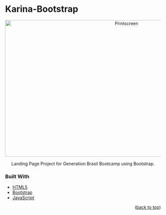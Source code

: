 # Karina-Bootstrap

<div id="top"></div>
<!--
*** Thanks for checking out the Best-README-Template. If you have a suggestion
*** that would make this better, please fork the repo and create a pull request
*** or simply open an issue with the tag "enhancement".
*** Don't forget to give the project a star!
*** Thanks again! Now go create something AMAZING! :D
-->



<!-- PROJECT SHIELDS -->
<!--
*** I'm using markdown "reference style" links for readability.
*** Reference links are enclosed in brackets [ ] instead of parentheses ( ).
*** See the bottom of this document for the declaration of the reference variables
*** for contributors-url, forks-url, etc. This is an optional, concise syntax you may use.
*** https://www.markdownguide.org/basic-syntax/#reference-style-links
*** https://github.com/othneildrew/Best-README-Template
-->



<!-- ABOUT THE PROJECT -->

<div align="center">
  <a href="https://github.com/arieladimitria">
    <img src="https://i.imgur.com/W4HekLl.png" alt="Printscreen" width="770" height="442">
  </a>

Landing Page Project for Generation Brasil Bootcamp using Bootstrap. 
</div>


### Built With

* [HTML5](https://developer.mozilla.org/en-US/)
* [Bootstrap](https://getbootstrap.com)
* [JavaScript](https://www.javascript.com/)

<p align="right">(<a href="#top">back to top</a>)</p>
